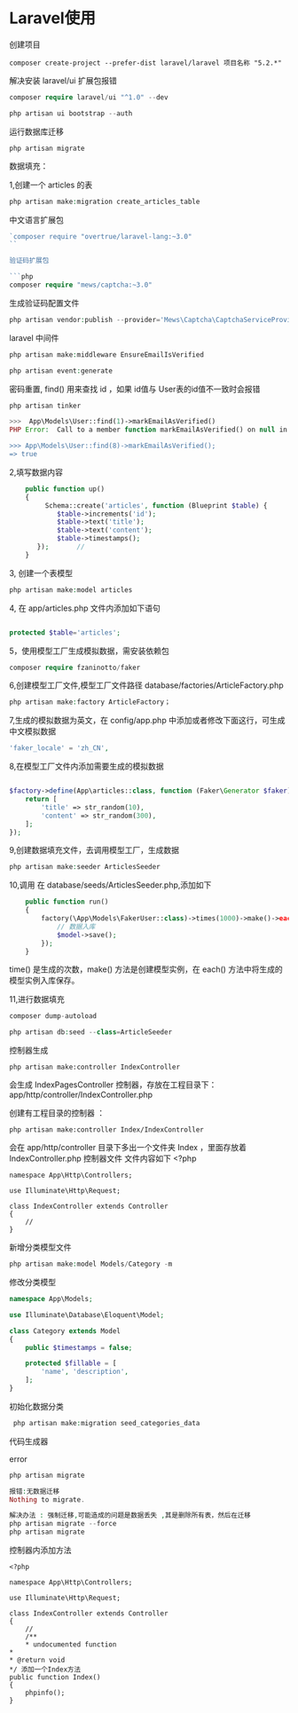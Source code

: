 # Laravel使用

创建项目

```composer create-project --prefer-dist laravel/laravel 项目名称 "5.2.*"```

解决安装 laravel/ui 扩展包报错

```php 
composer require laravel/ui "^1.0" --dev
```

```php 
php artisan ui bootstrap --auth
```
运行数据库迁移

```php artisan migrate```


数据填充：

1,创建一个 articles 的表

```php 
php artisan make:migration create_articles_table


```
中文语言扩展包

```php
`composer require "overtrue/laravel-lang:~3.0"
``

验证码扩展包

```php 
composer require "mews/captcha:~3.0"
```

生成验证码配置文件

```php 
php artisan vendor:publish --provider='Mews\Captcha\CaptchaServiceProvider'
```
laravel 中间件

```php
php artisan make:middleware EnsureEmailIsVerified

```

```php 
php artisan event:generate

```

密码重置, find() 用来查找 id ，如果 id值与 User表的id值不一致时会报错

```php
php artisan tinker

>>>  App\Models\User::find(1)->markEmailAsVerified()
PHP Error:  Call to a member function markEmailAsVerified() on null in /Users/apple/Desktop/Super-vimeval()'d code on line 1

>>> App\Models\User::find(8)->markEmailAsVerified();
=> true
```

2,填写数据内容

```php
    public function up()
    {
		 Schema::create('articles', function (Blueprint $table) {
			$table->increments('id');
			$table->text('title');
			$table->text('content');
			$table->timestamps();
       });       //
    }

```

3, 创建一个表模型

```php
php artisan make:model articles
```
4, 在 app/articles.php 文件内添加如下语句

```php

protected $table='articles';

```
5，使用模型工厂生成模拟数据，需安装依赖包
```php 
composer require fzaninotto/faker
```

6,创建模型工厂文件,模型工厂文件路径 database/factories/ArticleFactory.php

```php 
php artisan make:factory ArticleFactory；
```
7,生成的模拟数据为英文，在 config/app.php 中添加或者修改下面这行，可生成中文模拟数据

```php
'faker_locale' = 'zh_CN',
```
8,在模型工厂文件内添加需要生成的模拟数据

```php 

$factory->define(App\articles::class, function (Faker\Generator $faker) {
    return [
        'title' => str_random(10),
        'content' => str_random(300),
    ];
});

```
9,创建数据填充文件，去调用模型工厂，生成数据

```php 
php artisan make:seeder ArticlesSeeder

```
10,调用 在 database/seeds/ArticlesSeeder.php,添加如下

```php 
	public function run()
	{
		factory(\App\Models\FakerUser::class)->times(1000)->make()->each(function ($model) {
			// 数据入库
			$model->save();
		});
	}
```
time() 是生成的次数，make() 方法是创建模型实例，在 each() 方法中将生成的模型实例入库保存。

11,进行数据填充

```php 
composer dump-autoload 

```

```php 
php artisan db:seed --class=ArticleSeeder

```

控制器生成

```php artisan make:controller IndexController```







会生成 IndexPagesController
控制器，存放在工程目录下：app/http/controller/IndexController.php

创建有工程目录的控制器 ：


```php artisan make:controller Index/IndexController```

会在 app/http/controller 目录下多出一个文件夹 Index
，里面存放着IndexController.php 控制器文件
文件内容如下
	<?php

	namespace App\Http\Controllers;

	use Illuminate\Http\Request;

	class IndexController extends Controller
	{
		//
	}


新增分类模型文件
```php
php artisan make:model Models/Category -m
```

修改分类模型

```php 
namespace App\Models;

use Illuminate\Database\Eloquent\Model;

class Category extends Model
{
    public $timestamps = false;

    protected $fillable = [
        'name', 'description',
    ];
}
```

初始化数据分类

```php 
 php artisan make:migration seed_categories_data
```

代码生成器








error
```php
php artisan migrate

报错:无数据迁移
Nothing to migrate.

解决办法 : 强制迁移,可能造成的问题是数据丢失 ,其是删除所有表，然后在迁移
php artisan migrate --force
php artisan migrate

```














控制器内添加方法

	<?php

	namespace App\Http\Controllers;

	use Illuminate\Http\Request;

	class IndexController extends Controller
	{
		//
		/**
		* undocumented function
	*
	* @return void
	*/ 添加一个Index方法
	public function Index()
	{
		phpinfo();
	}
	
